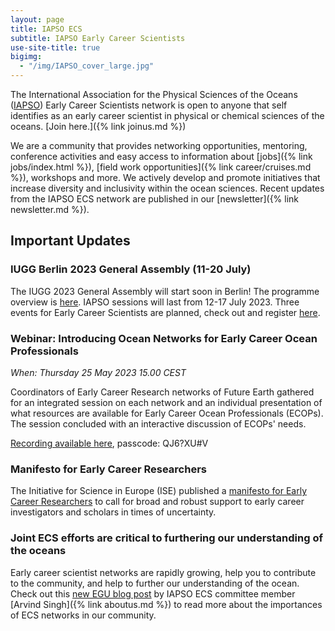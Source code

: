 ```yaml
---
layout: page
title: IAPSO ECS
subtitle: IAPSO Early Career Scientists
use-site-title: true
bigimg:
  - "/img/IAPSO_cover_large.jpg"
---
```


The International Association for the Physical Sciences of the Oceans ([IAPSO](https://iapso-ocean.org/)) Early Career Scientists network is open to anyone  that self identifies as an early career scientist in physical or chemical sciences of the oceans. [Join here.]({% link joinus.md %})

We are a community that provides networking opportunities, mentoring, conference activities and easy access to information about [jobs]({% link jobs/index.html %}), [field work opportunities]({% link career/cruises.md %}), workshops and more. We actively develop and promote initiatives that increase diversity and inclusivity within the ocean sciences. Recent updates from the IAPSO ECS network are published in our [newsletter]({% link newsletter.md %}).

## Important Updates

### IUGG Berlin 2023 General Assembly (11-20 July)
The IUGG 2023 General Assembly will start soon in Berlin! The programme overview is [here](https://www.iugg2023berlin.org/program-at-glance/). IAPSO sessions will last from 12-17 July 2023. Three events for Early Career Scientists are planned, check out and register [here](https://www.iugg2023berlin.org/ecs-events/).

### Webinar: Introducing Ocean Networks for Early Career Ocean Professionals
*When: Thursday 25 May 2023 15.00 CEST*

Coordinators of Early Career Research networks of Future Earth gathered for an integrated session on each network and an individual presentation of what resources are available for Early Career Ocean Professionals (ECOPs). The session concluded with an interactive discussion of ECOPs' needs.

[Recording available here]([https://us06web.zoom.us/rec/share/LJUbGv9ojqUUpp9B8gjVqQwul2Ytp0PgWJLtek_2_M6fk7iDduFn7XtGeZiLn0cP.8vSQdQ74fsh1Ioj5?startTime=1685019700000]), passcode: QJ6?XU#V

### Manifesto for Early Career Researchers
The Initiative for Science in Europe (ISE) published a [manifesto for Early Career Researchers](https://initiative-se.eu/manifesto/) to call for broad and robust support to early career investigators and scholars in times of uncertainty.

### Joint ECS efforts are critical to furthering our understanding of the oceans
Early career scientist networks are rapidly growing, help you to contribute to the community, and help to further our understanding of the ocean. Check out this [new EGU blog post](https://blogs.egu.eu/divisions/os/2021/06/25/ocean-networks-1/) by IAPSO ECS committee member [Arvind Singh]({% link aboutus.md %}) to read more about the importances of ECS networks in our community.
